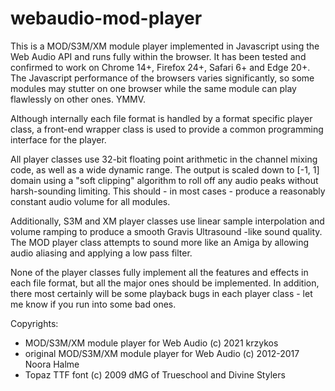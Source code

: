 webaudio-mod-player
===================

This is a MOD/S3M/XM module player implemented in Javascript using the Web Audio API and runs fully within the browser. It
has been tested and confirmed to work on Chrome 14+, Firefox 24+, Safari 6+ and Edge 20+. The Javascript performance of
the browsers varies significantly, so some modules may stutter on one browser while the same module can play flawlessly
on other ones. YMMV.

Although internally each file format is handled by a format specific player class, a front-end wrapper class is used to
provide a common programming interface for the player.

All player classes use 32-bit floating point arithmetic in the channel mixing code, as well as a wide dynamic range. The
output is scaled down to [-1, 1] domain using a "soft clipping" algorithm to roll off any audio peaks without harsh-sounding
limiting. This should - in most cases - produce a reasonably constant audio volume for all modules.

Additionally, S3M and XM player classes use linear sample interpolation and volume ramping to produce a smooth Gravis
Ultrasound -like sound quality. The MOD player class attempts to sound more like an Amiga by allowing audio aliasing and
applying a low pass filter.

None of the player classes fully implement all the features and effects in each file format, but all the major ones should
be implemented. In addition, there most certainly will be some playback bugs in each player class - let me know if you run
into some bad ones. 


Copyrights:
- MOD/S3M/XM module player for Web Audio (c) 2021 krzykos
- original MOD/S3M/XM module player for Web Audio (c) 2012-2017 Noora Halme
- Topaz TTF font (c) 2009 dMG of Trueschool and Divine Stylers
